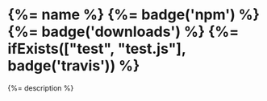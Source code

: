 # {%= name %} {%= badge('npm') %} {%= badge('downloads') %} {%= ifExists(["test", "test.js"], badge('travis')) %}

{%= description %}
